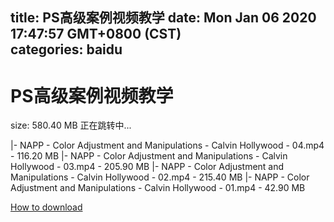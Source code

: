 
title: PS高级案例视频教学
date: Mon Jan 06 2020 17:47:57 GMT+0800 (CST)    
categories: baidu
---

# PS高级案例视频教学
size: 580.40 MB
 正在跳转中...
 
|- NAPP - Color Adjustment and Manipulations - Calvin Hollywood - 04.mp4 - 116.20 MB
|- NAPP - Color Adjustment and Manipulations - Calvin Hollywood - 03.mp4 - 205.90 MB
|- NAPP - Color Adjustment and Manipulations - Calvin Hollywood - 02.mp4 - 215.40 MB
|- NAPP - Color Adjustment and Manipulations - Calvin Hollywood - 01.mp4 - 42.90 MB

[How to download](https://bpcam.bemobtrk.com/go/2ceec3aa-1ca2-46d6-b9ff-aaa5c184517c?jno=4891)